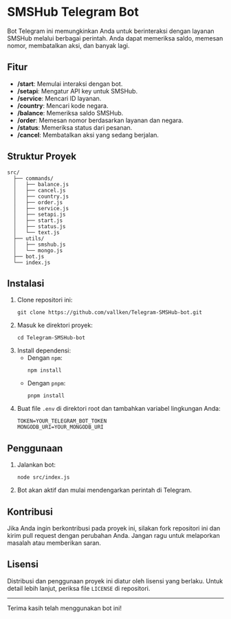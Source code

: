 # SMSHub Telegram Bot

Bot Telegram ini memungkinkan Anda untuk berinteraksi dengan layanan SMSHub melalui berbagai perintah. Anda dapat memeriksa saldo, memesan nomor, membatalkan aksi, dan banyak lagi.

## Fitur

- **/start**: Memulai interaksi dengan bot.
- **/setapi**: Mengatur API key untuk SMSHub.
- **/service**: Mencari ID layanan.
- **/country**: Mencari kode negara.
- **/balance**: Memeriksa saldo SMSHub.
- **/order**: Memesan nomor berdasarkan layanan dan negara.
- **/status**: Memeriksa status dari pesanan.
- **/cancel**: Membatalkan aksi yang sedang berjalan.

## Struktur Proyek

```
src/
  ├── commands/
  │   ├── balance.js
  │   ├── cancel.js
  │   ├── country.js
  │   ├── order.js
  │   ├── service.js
  │   ├── setapi.js
  │   ├── start.js
  │   ├── status.js
  │   └── text.js
  ├── utils/
  │   ├── smshub.js
  │   └── mongo.js
  ├── bot.js
  └── index.js
```

## Instalasi

1. Clone repositori ini:
    ```
    git clone https://github.com/vallken/Telegram-SMSHub-bot.git
    ```
2. Masuk ke direktori proyek:
    ```
    cd Telegram-SMSHub-bot
    ```
3. Install dependensi:
    - Dengan `npm`:
      ```
      npm install
      ```
    - Dengan `pnpm`:
      ```
      pnpm install
      ```
4. Buat file `.env` di direktori root dan tambahkan variabel lingkungan Anda:
    ```
    TOKEN=YOUR_TELEGRAM_BOT_TOKEN
    MONGODB_URI=YOUR_MONGODB_URI
    ```

## Penggunaan

1. Jalankan bot:
    ```
    node src/index.js
    ```
2. Bot akan aktif dan mulai mendengarkan perintah di Telegram.

## Kontribusi

Jika Anda ingin berkontribusi pada proyek ini, silakan fork repositori ini dan kirim pull request dengan perubahan Anda. Jangan ragu untuk melaporkan masalah atau memberikan saran.

## Lisensi

Distribusi dan penggunaan proyek ini diatur oleh lisensi yang berlaku. Untuk detail lebih lanjut, periksa file `LICENSE` di repositori.

---

Terima kasih telah menggunakan bot ini!

